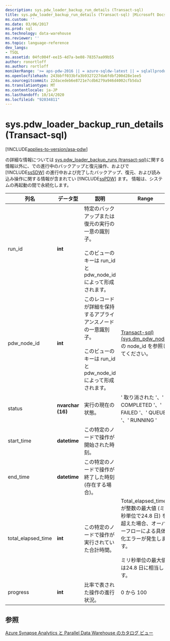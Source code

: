 ```yaml
---
description: sys.pdw_loader_backup_run_details (Transact-sql)
title: sys.pdw_loader_backup_run_details (Transact-sql) |Microsoft Docs
ms.custom: ''
ms.date: 03/06/2017
ms.prod: sql
ms.technology: data-warehouse
ms.reviewer: ''
ms.topic: language-reference
dev_langs:
- TSQL
ms.assetid: 04fc004f-ee15-4d7a-be08-78357aa99b55
author: ronortloff
ms.author: rortloff
monikerRange: '>= aps-pdw-2016 || = azure-sqldw-latest || = sqlallproducts-allversions'
ms.openlocfilehash: 243bbff033bfa3b9327227da6fdbf200d28e1ee5
ms.sourcegitcommit: 22dacedeb6e8721e7cdb6279a946d4002cfb5da3
ms.translationtype: MT
ms.contentlocale: ja-JP
ms.lasthandoff: 10/14/2020
ms.locfileid: "92034811"
---
```

# <a name="syspdw_loader_backup_run_details-transact-sql"></a>sys.pdw_loader_backup_run_details (Transact-sql)
[!INCLUDE[applies-to-version/asa-pdw](../../includes/applies-to-version/asa-pdw.md)]

  の詳細な情報については [sys.pdw_loader_backup_runs &#40;transact-sql&#41;](../../relational-databases/system-catalog-views/sys-pdw-loader-backup-runs-transact-sql.md)に関する情報以外に、での進行中のバックアップと復元操作、およびで [!INCLUDE[ssSDW](../../includes/sssdw-md.md)] の進行中および完了したバックアップ、復元、および読み込み操作に関する情報が含まれてい [!INCLUDE[ssPDW](../../includes/sspdw-md.md)] ます。 情報は、システムの再起動の間で永続化します。  
  
|列名|データ型|説明|Range|  
|-----------------|---------------|-----------------|-----------|  
|run_id|**int**|特定のバックアップまたは復元の実行の一意の識別子。<br /><br /> このビューのキーは run_id と pdw_node_id によって形成されます。||  
|pdw_node_id|**int**|このレコードが詳細を保持するアプライアンスノードの一意識別子。<br /><br /> このビューのキーは run_id と pdw_node_id によって形成されます。|[Transact-sql&#41;&#40;sys.dm_pdw_nodes](../../relational-databases/system-dynamic-management-views/sys-dm-pdw-nodes-transact-sql.md)の node_id を参照してください。|  
|status|**nvarchar (16)**|実行の現在の状態。|' 取り消された '、' COMPLETED '、' FAILED '、' QUEUED '、' RUNNING '|  
|start_time|**datetime**|この特定のノードで操作が開始された時刻。||  
|end_time|**datetime**|この特定のノードで操作が終了した時刻 (存在する場合)。||  
|total_elapsed_time|**int**|この特定のノードで操作が実行されていた合計時間。|Total_elapsed_time が整数の最大値 (ミリ秒単位で24.8 日) を超えた場合、オーバーフローによる具体化エラーが発生します。<br /><br /> ミリ秒単位の最大値は24.8 日に相当します。|  
|progress|**int**|比率で表された操作の進行状況。|0 から 100|  
  
## <a name="see-also"></a>参照  
 [Azure Synapse Analytics と Parallel Data Warehouse のカタログ ビュー](../../relational-databases/system-catalog-views/sql-data-warehouse-and-parallel-data-warehouse-catalog-views.md)  
  
  
